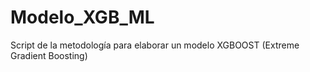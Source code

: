 # Modelo_XGB_ML
Script de la metodología para elaborar un modelo XGBOOST (Extreme Gradient Boosting)
